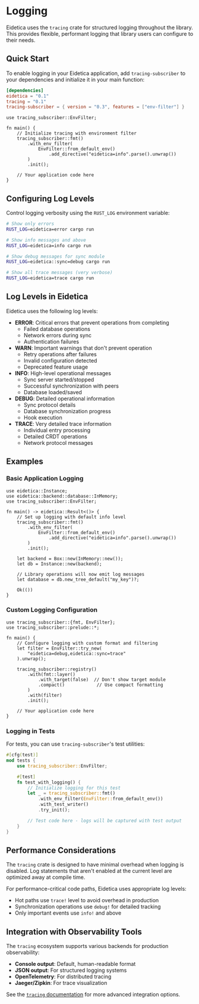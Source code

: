 # Logging

Eidetica uses the `tracing` crate for structured logging throughout the library. This provides flexible, performant logging that library users can configure to their needs.

## Quick Start

To enable logging in your Eidetica application, add `tracing-subscriber` to your dependencies and initialize it in your main function:

```toml
[dependencies]
eidetica = "0.1"
tracing = "0.1"
tracing-subscriber = { version = "0.3", features = ["env-filter"] }
```

```rust,ignore
use tracing_subscriber::EnvFilter;

fn main() {
    // Initialize tracing with environment filter
    tracing_subscriber::fmt()
        .with_env_filter(
            EnvFilter::from_default_env()
                .add_directive("eidetica=info".parse().unwrap())
        )
        .init();

    // Your application code here
}
```

## Configuring Log Levels

Control logging verbosity using the `RUST_LOG` environment variable:

```bash
# Show only errors
RUST_LOG=eidetica=error cargo run

# Show info messages and above
RUST_LOG=eidetica=info cargo run

# Show debug messages for sync module
RUST_LOG=eidetica::sync=debug cargo run

# Show all trace messages (very verbose)
RUST_LOG=eidetica=trace cargo run
```

## Log Levels in Eidetica

Eidetica uses the following log levels:

- **ERROR**: Critical errors that prevent operations from completing
  - Failed database operations
  - Network errors during sync
  - Authentication failures
- **WARN**: Important warnings that don't prevent operation
  - Retry operations after failures
  - Invalid configuration detected
  - Deprecated feature usage
- **INFO**: High-level operational messages
  - Sync server started/stopped
  - Successful synchronization with peers
  - Database loaded/saved
- **DEBUG**: Detailed operational information
  - Sync protocol details
  - Database synchronization progress
  - Hook execution
- **TRACE**: Very detailed trace information
  - Individual entry processing
  - Detailed CRDT operations
  - Network protocol messages

## Examples

### Basic Application Logging

```rust,ignore
use eidetica::Instance;
use eidetica::backend::database::InMemory;
use tracing_subscriber::EnvFilter;

fn main() -> eidetica::Result<()> {
    // Set up logging with default info level
    tracing_subscriber::fmt()
        .with_env_filter(
            EnvFilter::from_default_env()
                .add_directive("eidetica=info".parse().unwrap())
        )
        .init();

    let backend = Box::new(InMemory::new());
    let db = Instance::new(backend);

    // Library operations will now emit log messages
    let database = db.new_tree_default("my_key")?;

    Ok(())
}
```

### Custom Logging Configuration

```rust,ignore
use tracing_subscriber::{fmt, EnvFilter};
use tracing_subscriber::prelude::*;

fn main() {
    // Configure logging with custom format and filtering
    let filter = EnvFilter::try_new(
        "eidetica=debug,eidetica::sync=trace"
    ).unwrap();

    tracing_subscriber::registry()
        .with(fmt::layer()
            .with_target(false)  // Don't show target module
            .compact()            // Use compact formatting
        )
        .with(filter)
        .init();

    // Your application code here
}
```

### Logging in Tests

For tests, you can use `tracing-subscriber`'s test utilities:

```rust
#[cfg(test)]
mod tests {
    use tracing_subscriber::EnvFilter;

    #[test]
    fn test_with_logging() {
        // Initialize logging for this test
        let _ = tracing_subscriber::fmt()
            .with_env_filter(EnvFilter::from_default_env())
            .with_test_writer()
            .try_init();

        // Test code here - logs will be captured with test output
    }
}
```

## Performance Considerations

The `tracing` crate is designed to have minimal overhead when logging is disabled. Log statements that aren't enabled at the current level are optimized away at compile time.

For performance-critical code paths, Eidetica uses appropriate log levels:

- Hot paths use `trace!` level to avoid overhead in production
- Synchronization operations use `debug!` for detailed tracking
- Only important events use `info!` and above

## Integration with Observability Tools

The `tracing` ecosystem supports various backends for production observability:

- **Console output**: Default, human-readable format
- **JSON output**: For structured logging systems
- **OpenTelemetry**: For distributed tracing
- **Jaeger/Zipkin**: For trace visualization

See the [`tracing` documentation](https://docs.rs/tracing) for more advanced integration options.
